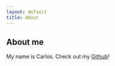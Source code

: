 ```yaml
---
layout: default
title: About
---
```


## About me

My name is Carlos. Check out my <a href="https://github.com/respectthebox">Github</a>!

